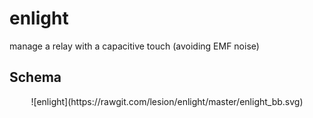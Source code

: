 enlight
=======

manage a relay with a capacitive touch (avoiding EMF noise)

## Schema

<p align='center'>
![enlight](https://rawgit.com/lesion/enlight/master/enlight_bb.svg)
</p>

